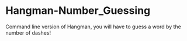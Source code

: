 # Hangman-Number_Guessing

Command line version of Hangman, you will have to guess a word by the number of dashes!
